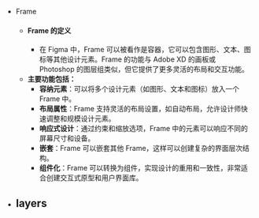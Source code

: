 - Frame
	- #### Frame 的定义
		- 在 Figma 中，Frame 可以被看作是容器，它可以包含图形、文本、图标等其他设计元素。Frame 的功能与 Adobe XD 的画板或 Photoshop 的图层组类似，但它提供了更多灵活的布局和交互功能。
	- **主要功能包括：**
		- **容纳元素**：可以将多个设计元素（如图形、文本和图标）放入一个 Frame 中。
		- **布局属性**：Frame 支持灵活的布局设置，如自动布局，允许设计师快速调整和规模设计元素。
		- **响应式设计**：通过约束和缩放选项，Frame 中的元素可以响应不同的屏幕尺寸和设备。
		- **嵌套**：Frame 可以嵌套其他 Frame，这样可以创建复杂的界面层次结构。
		- **组件化**：Frame 可以转换为组件，实现设计的重用和一致性，非常适合创建交互式原型和用户界面库。
- layers
	-